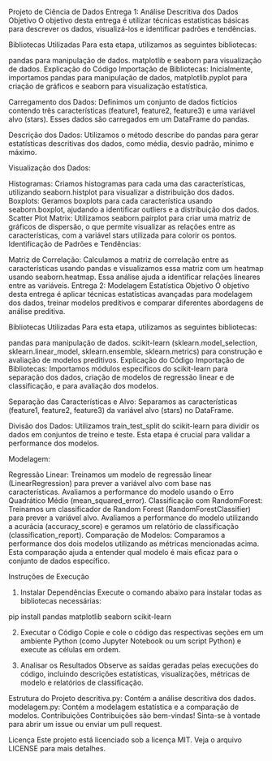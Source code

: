 Projeto de Ciência de Dados
Entrega 1: Análise Descritiva dos Dados
Objetivo
O objetivo desta entrega é utilizar técnicas estatísticas básicas para descrever os dados, visualizá-los e identificar padrões e tendências.

Bibliotecas Utilizadas
Para esta etapa, utilizamos as seguintes bibliotecas:

pandas para manipulação de dados.
matplotlib e seaborn para visualização de dados.
Explicação do Código
Importação de Bibliotecas: Inicialmente, importamos pandas para manipulação de dados, matplotlib.pyplot para criação de gráficos e seaborn para visualização estatística.

Carregamento dos Dados: Definimos um conjunto de dados fictícios contendo três características (feature1, feature2, feature3) e uma variável alvo (stars). Esses dados são carregados em um DataFrame do pandas.

Descrição dos Dados: Utilizamos o método describe do pandas para gerar estatísticas descritivas dos dados, como média, desvio padrão, mínimo e máximo.

Visualização dos Dados:

Histogramas: Criamos histogramas para cada uma das características, utilizando seaborn.histplot para visualizar a distribuição dos dados.
Boxplots: Geramos boxplots para cada característica usando seaborn.boxplot, ajudando a identificar outliers e a distribuição dos dados.
Scatter Plot Matrix: Utilizamos seaborn.pairplot para criar uma matriz de gráficos de dispersão, o que permite visualizar as relações entre as características, com a variável stars utilizada para colorir os pontos.
Identificação de Padrões e Tendências:

Matriz de Correlação: Calculamos a matriz de correlação entre as características usando pandas e visualizamos essa matriz com um heatmap usando seaborn.heatmap. Essa análise ajuda a identificar relações lineares entre as variáveis.
Entrega 2: Modelagem Estatística
Objetivo
O objetivo desta entrega é aplicar técnicas estatísticas avançadas para modelagem dos dados, treinar modelos preditivos e comparar diferentes abordagens de análise preditiva.

Bibliotecas Utilizadas
Para esta etapa, utilizamos as seguintes bibliotecas:

pandas para manipulação de dados.
scikit-learn (sklearn.model_selection, sklearn.linear_model, sklearn.ensemble, sklearn.metrics) para construção e avaliação de modelos preditivos.
Explicação do Código
Importação de Bibliotecas: Importamos módulos específicos do scikit-learn para separação dos dados, criação de modelos de regressão linear e de classificação, e para avaliação dos modelos.

Separação das Características e Alvo: Separamos as características (feature1, feature2, feature3) da variável alvo (stars) no DataFrame.

Divisão dos Dados: Utilizamos train_test_split do scikit-learn para dividir os dados em conjuntos de treino e teste. Esta etapa é crucial para validar a performance dos modelos.

Modelagem:

Regressão Linear: Treinamos um modelo de regressão linear (LinearRegression) para prever a variável alvo com base nas características. Avaliamos a performance do modelo usando o Erro Quadrático Médio (mean_squared_error).
Classificação com RandomForest: Treinamos um classificador de Random Forest (RandomForestClassifier) para prever a variável alvo. Avaliamos a performance do modelo utilizando a acurácia (accuracy_score) e geramos um relatório de classificação (classification_report).
Comparação de Modelos: Comparamos a performance dos dois modelos utilizando as métricas mencionadas acima. Esta comparação ajuda a entender qual modelo é mais eficaz para o conjunto de dados específico.

Instruções de Execução
1. Instalar Dependências
Execute o comando abaixo para instalar todas as bibliotecas necessárias:

pip install pandas matplotlib seaborn scikit-learn


2. Executar o Código
Copie e cole o código das respectivas seções em um ambiente Python (como Jupyter Notebook ou um script Python) e execute as células em ordem.

3. Analisar os Resultados
Observe as saídas geradas pelas execuções do código, incluindo descrições estatísticas, visualizações, métricas de modelo e relatórios de classificação.

Estrutura do Projeto
descritiva.py: Contém a análise descritiva dos dados.
modelagem.py: Contém a modelagem estatística e a comparação de modelos.
Contribuições
Contribuições são bem-vindas! Sinta-se à vontade para abrir um issue ou enviar um pull request.

Licença
Este projeto está licenciado sob a licença MIT. Veja o arquivo LICENSE para mais detalhes.